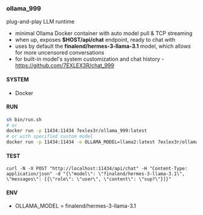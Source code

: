 ### ollama_999

plug-and-play LLM runtime 

- minimal Ollama Docker container with auto model pull & TCP streaming
- when up, exposes **$HOST/api/chat** endpoint, ready to chat with
- uses by default the **finalend/hermes-3-llama-3.1** model, which allows for more uncensored conversations
- for built-in model's system customization and chat history - https://github.com/7EXLEX3R/chat_999

#### SYSTEM
- Docker

#### RUN
```sh
sh bin/run.sh
# or
docker run -p 11434:11434 7exlex3r/ollama_999:latest
# or with specified custom model
docker run -p 11434:11434 -e OLLAMA_MODEL=llama2:latest 7exlex3r/ollama_999:latest
```

#### TEST
```
curl -N -X POST "http://localhost:11434/api/chat" -H "Content-Type: application/json" -d "{\"model\": \"finalend/hermes-3-llama-3.1\", \"messages\": [{\"role\": \"user\", \"content\": \"sup?\"}]}"
```

#### ENV
- OLLAMA_MODEL = finalend/hermes-3-llama-3.1